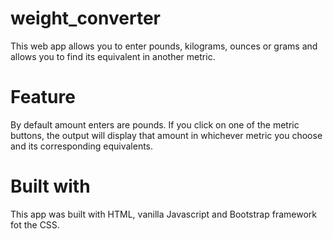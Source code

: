 # weight_converter
This web app allows you to enter pounds, kilograms, ounces or grams and allows you to find its equivalent in another metric. 

# Feature
By default amount enters are pounds. 
If you click on one of the metric buttons, the output will display that amount in whichever metric you choose and its corresponding equivalents. 

# Built with
This app was built with HTML, vanilla Javascript and Bootstrap framework fot the CSS. 
